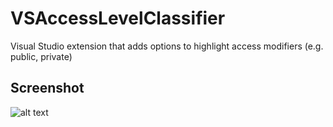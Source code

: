 # VSAccessLevelClassifier

Visual Studio extension that adds options to highlight access modifiers (e.g. public, private)


## Screenshot
![alt text](https://i.imgur.com/gE7EJ1A.png "screenshot")
